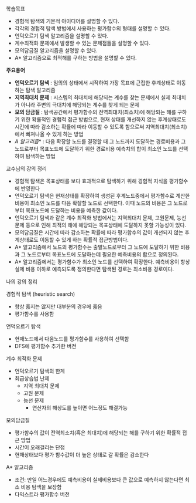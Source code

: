 
학습목표

- 경험적 탐색의 기본적 아이디어를 설명할 수 있다.
- 각각의 경험적 탐색 방법에서 사용하는 평가함수의 형태를 설명할 수 있다.
- 언덕오르기 탐색 알고리즘을 설명할 수 있다.
- 계수최적화 문제에서 발생할 수 있는 문제점들을 설명할 수 있다.
- 모의담금질 알고리즘을 설명할 수 있다.
- A* 알고리즘으로 최적해를 구하는 방법을 설명할 수 있다.

**주요용어**

- **언덕오르기 탐색** : 임의의 상태에서 시작하여 가장 목표에 근접한 후계상태로 이동하는 탐색 알고리즘
- **지역최대치 문제** : 시스템의 최대치에 해당되는 계수를 찾는 문제에서 실제 최대치가 아니라 주변의 극대치에 해당되는 계수를 찾게 되는 문제
- **모의 담금질** : 탐색공간에서 평가함수의 전역최대치(최소치)에 해당되는 해를 구하기 위한 확률적인 경험적 접근 방법으로, 현재 상태를 개선하지 않는 후계상태로도 시간에 따라 감소하는 확률에 따라 이동할 수 있도록 함으로써 지역최대치(최소치)에서 빠져나올 수 있게 하는 방법
- **A* 알고리즘** : 다음 확장할 노드를 결정할 때 그 노드까지 도달하는 경로비용과 그 노드로부터 목표노드에 도달하기 위한 경로비용 예측치의 합이 최소인 노드를 선택하여 탐색하는 방법

교수님의 강의 정리

- 경험적 탐색은 목표상태를 보다 효과적으로 탐색하기 위해 경험적 지식을 평가함수에 반영한다
- 언덕오르기 탐색은 현재상태를 확장하여 생성된 후계노드중에서 평가함수로 계산한 비용이 최소인 노드를 다음 확잘할 노드로 선택한다. 이때 노드의 비용은 그 노드로부터 목표노드에 도달하는 비용을 예측한 값이다.
- 언덕오르기 탐색과 같은 계수 최적화 방법에서는 지역최대치 문제, 고원문제, 능선문제 등으로 인해 최적의 해에 해당되는 목표상태에 도달하지 못할 가능성이 있다.
- 모의담금질은 시간에 따라 감소하는 확률에 따라 평가함수의 값이 개선되지 않는 후계상태로도 이동할 수 있게 하는 확률적 접근방법이다.
- A* 알고리즘에서 노드의 평가함수는 출발노드로부터 그 노드에 도달하기 위한 비용과 그 노드로부터 목표노드에 도달하는데 필요한 예측비용의 합으로 정의된다.
- A* 알고리즘에서는 평가함수가 최소인 노드를 선택하여 확장한다. 예측비용이 항상 실제 비용 이하로 예측되도록 정의한다면 탐색된 경로는 최소비용 경로이다.

나의 강의 정리


경험적 탐색 (heuristic search)

- 항상 옳지는 않지만 대부분의 경우에 옳음
- 평가함수를 사용함

언덕오르기 탐색

- 현재노드에서 다음노드를 평가함수를 사용하여 선택함
- DFS에 평가함수 추가한 버전

계수 최적화 문제

- 언덕오르기 탐색의 한계
- 최급상습법 난제
	- 지역 최대치 문제
	- 고원 문제
	- 능선 문제
		- 연산자의 해상도를 높이면 어느정도 해결가능

모의담금질

- 평가함수의 값이 전역최소치(혹은 최대치)에 해당되는 해를 구하기 위한 확률적 접근 방법
- 시간이 오래걸리는 단점
- 현재상태보다 평가 함수값이 더 높은 상태로 갈 확률은 감소한다

A* 알고리즘

- 조건: 만일 어느경우에도 예측비용이 실제비용보다 큰 값으로 예측하지 않는다면 최소 비용 탐색을 보장함
- 다익스트라 평가함수 버전
